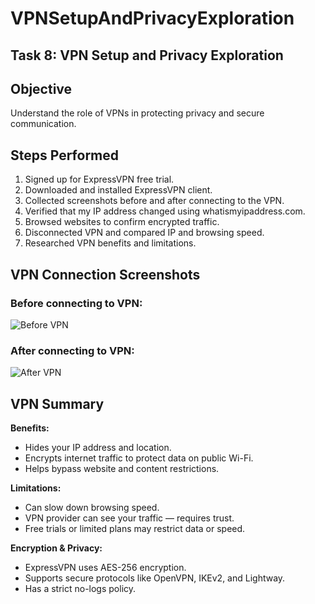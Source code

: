 # VPNSetupAndPrivacyExploration

## Task 8: VPN Setup and Privacy Exploration

## Objective
Understand the role of VPNs in protecting privacy and secure communication.

## Steps Performed
1. Signed up for ExpressVPN free trial.
2. Downloaded and installed ExpressVPN client.
3. Collected screenshots before and after connecting to the VPN.
4. Verified that my IP address changed using whatismyipaddress.com.
5. Browsed websites to confirm encrypted traffic.
6. Disconnected VPN and compared IP and browsing speed.
7. Researched VPN benefits and limitations.

## VPN Connection Screenshots
### Before connecting to VPN:
![Before VPN](screenshots/before_vpn.png)

### After connecting to VPN:
![After VPN](screenshots/after_vpn.png)

## VPN Summary

**Benefits:**
- Hides your IP address and location.
- Encrypts internet traffic to protect data on public Wi-Fi.
- Helps bypass website and content restrictions.

**Limitations:**
- Can slow down browsing speed.
- VPN provider can see your traffic — requires trust.
- Free trials or limited plans may restrict data or speed.

**Encryption & Privacy:**
- ExpressVPN uses AES-256 encryption.
- Supports secure protocols like OpenVPN, IKEv2, and Lightway.
- Has a strict no-logs policy.
